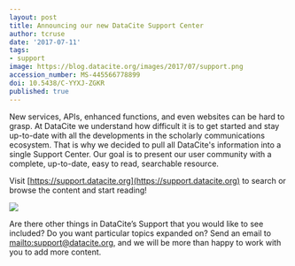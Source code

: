 ```yaml
---
layout: post
title: Announcing our new DataCite Support Center
author: tcruse
date: '2017-07-11'
tags:
- support
image: https://blog.datacite.org/images/2017/07/support.png
accession_number: MS-445566778899
doi: 10.5438/C-YYXJ-ZGKR
published: true
---
```

New services, APIs, enhanced functions, and even websites can be hard to grasp. At DataCite we understand how difficult it is to get started and stay up-to-date with all the developments in the scholarly communications ecosystem. That is why we decided to pull all DataCite's information into a single Support Center. Our goal is to present our user community with a complete, up-to-date, easy to read, searchable resource. 

Visit [https://support.datacite.org](https://support.datacite.org) to search or browse the content and start reading!

![](/images/2017/07/support.png)

Are there other things in DataCite’s Support that you would like to see included? Do you want particular topics expanded on? Send an email to [mailto:support@datacite.org](support@datacite.org), and we will be more than happy to work with you to add more content.

